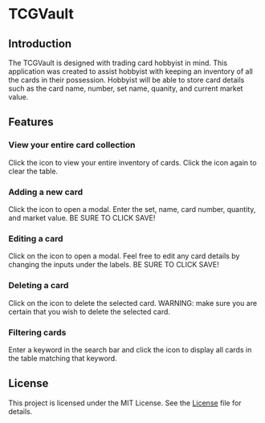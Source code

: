 # TCGVault

<h2>Introduction</h2>

<p>The TCGVault is designed with trading card hobbyist in mind. This application was created to assist hobbyist with keeping an inventory of all the cards in their possession. Hobbyist will be able to store card
details such as the card name, number, set name, quanity, and current market value.</p>

<h2>Features</h2>


<h3>View your entire card collection</h3>
  
Click the icon to view your entire inventory of cards. Click the icon again to clear the table.

<h3>Adding a new card</h3>

Click the icon to open a modal.
Enter the set, name, card number, quantity, and market value. BE SURE TO CLICK SAVE!

<h3>Editing a card</h3>

Click on the icon to open a modal.
Feel free to edit any card details by changing the inputs under the labels. BE SURE TO CLICK SAVE!

<h3>Deleting a card</h3>

Click on the icon to delete the selected card.
WARNING: make sure you are certain that you wish to delete the selected card.

<h3>Filtering cards</h3>

Enter a keyword in the search bar and click the 
icon to display all cards in the table matching that keyword.

<h2>License</h2>

<p>This project is licensed under the MIT License. See the <a href="https://github.com/Ronin619/TCGVault/blob/master/LICENSE">License</a> file for details.</p>


